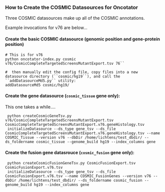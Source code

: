 ### How to Create the COSMIC Datasources for Oncotator

Three COSMIC datasources make up all of the COSMIC annotations.

Example invocations for v76 are below...

#### Create the basic COSMIC datasource (genomic position and gene-protein position)

```
# This is for v76
python oncotator-index.py cosmic v76/CosmicCompleteTargetedScreensMutantExport.tsv 76``

#  then manually edit the config file, copy files into a new datasource directory (``cosmic/hg19``), and call the ``addDatasourceMd5.py`` utility:
addDatasourceMd5 cosmic/hg19/
```


#### Create the gene datasource (``cosmic_tissue`` gene only):

This one takes a while....

```
 python createCosmicGeneTsv.py v76/CosmicCompleteTargetedScreensMutantExport.tsv CosmicCompleteTargetedScreensMutantExport.v76.geneHistology.tsv
 initializeDatasource --ds_type gene_tsv --ds_file CosmicCompleteTargetedScreensMutantExport.v76.geneHistology.tsv --name COSMIC_Tissue --version v76 --dbDir /home/lichtens/test_dbdir/ --ds_foldername cosmic_tissue --genome_build hg19 --index_columns gene
```

#### Create the fusion gene datasrouce (``cosmic_fusion`` gene only):

```
 python createCosmicFusionGeneTsv.py CosmicFusionExport.tsv CosmicFusionExport.v76.tsv
 initializeDatasource --ds_type gene_tsv --ds_file CosmicFusionExport.v76.tsv --name COSMIC_FusionGenes --version v76 --dbDir /home/lichtens/test_dbdir/ --ds_foldername cosmic_fusion --genome_build hg19 --index_columns gene
```
